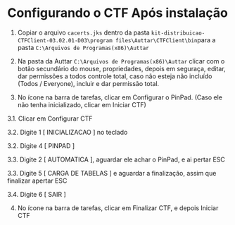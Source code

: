 # Configurando o CTF Após instalação

1. Copiar o arquivo `cacerts.jks` dentro da pasta `kit-distribuicao-CTFClient-03.02.01-D03\program files\Auttar\CTFClient\bin`para a pasta `C:\Arquivos de Programas(x86)\Auttar`

2. Na pasta da Auttar `C:\Arquivos de Programas(x86)\Auttar` clicar com o botão secundário do mouse, propriedades, depois em seguraça, editar, dar permissões a todos controle total, caso não esteja não incluído (Todos / Everyone), incluir e dar permissão total.

3. No ícone na barra de tarefas, clicar em Configurar o PinPad. (Caso ele não tenha inicializado, clicar em Iniciar CTF)

3.1. Clicar em Configurar CTF

3.2. Digite 1 [ INICIALIZACAO ] no teclado

3.2. Digite 4 [ PINPAD ]

3.3. Digite 2 [ AUTOMATICA ], aguardar ele achar o PinPad, e ai pertar ESC

3.3. Digite 5 [ CARGA DE TABELAS ] e aguardar a finalização, assim que finalizar apertar ESC

3.4. Digite 6 [ SAIR ]

4. No ícone na barra de tarefas, clicar em Finalizar CTF, e depois Iniciar CTF
